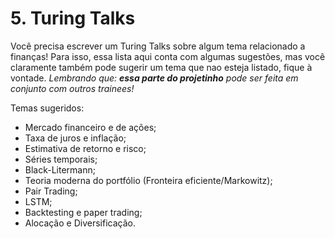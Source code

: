# 5. Turing Talks

Você precisa escrever um Turing Talks sobre algum tema relacionado a finanças! Para isso, essa lista aqui conta com algumas sugestões, mas você claramente também pode sugerir um tema que nao esteja listado, fique à vontade. _Lembrando que: **essa parte do projetinho** pode ser feita em conjunto com outros trainees!_

Temas sugeridos: 

- Mercado financeiro e de ações;
- Taxa de juros e inflação;
- Estimativa de retorno e risco;
- Séries temporais;
- Black-Litermann;
- Teoria moderna do portfólio (Fronteira eficiente/Markowitz);
- Pair Trading;
- LSTM;
- Backtesting e paper trading;
- Alocação  e Diversificação.
